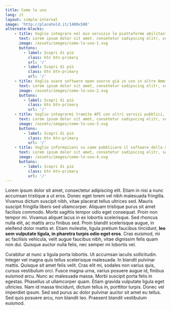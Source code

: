 ```yaml
---
title: Come lo uso
lang: it
layout: simple-internal
image: 'http://placehold.it/1400x500'
alternate-blocks:
    - title: Voglio integrare nel mio servizio le piattaforme abilitanti
      text: Lorem ipsum dolor sit amet, consetetur sadipscing elitr, sed diam nonumy eirmod tempor invidunt ut labore et dolore magna aliquyam erat, sed diam voluptua. At vero eos et accusam et justo duo dolores et ea rebum. Stet clita kasd gubergren, no sea takimata sanctus est Lorem ipsum dolor sit. Lorem ipsum dolor sit amet, consetetur sadipscing elitr, **sed diam nonumy eirmod tempor invidunt ut labore et dolore magna aliquyam erat**, sed diam voluptua. At vero eos et accusam et justo duo dolores et ea rebum.
      image: /assets/images/come-lo-uso-1.svg
      buttons:
        - label: Scopri di più
          class: btn btn-primary
          url: '/'
        - label: Scopri di più
          class: btn btn-primary
          url: '/'
    - title: Voglio usare software open source già in uso in altre Amministrazioni
      text: Lorem ipsum dolor sit amet, consetetur sadipscing elitr, sed diam nonumy eirmod tempor invidunt ut labore et dolore magna aliquyam erat, sed diam voluptua. At vero eos et accusam et justo duo dolores et ea rebum. Stet clita kasd gubergren, no sea takimata sanctus est Lorem ipsum dolor sit. Lorem ipsum dolor sit amet, consetetur sadipscing elitr, sed diam nonumy eirmod tempor invidunt ut labore et dolore magna aliquyam erat, sed diam voluptua. At vero eos et accusam et justo duo dolores et ea rebum.
      image: /assets/images/come-lo-uso-2.svg
      buttons:
        - label: Scopri di più
          class: btn btn-primary
          url: '/'
    - title: Voglio integrarmi tramite API con altri servizi pubblici, così da arricchire il mio servizio o crearne uno nuovo
      text: Lorem ipsum dolor sit amet, consetetur sadipscing elitr, sed diam nonumy eirmod tempor invidunt ut labore et dolore magna aliquyam erat, sed diam voluptua. At vero eos et accusam et justo duo dolores et ea rebum. Stet clita kasd gubergren, no sea takimata sanctus est Lorem ipsum dolor sit. Lorem ipsum dolor sit amet, consetetur sadipscing elitr, sed diam nonumy eirmod tempor invidunt ut labore et dolore magna aliquyam erat, sed diam voluptua. At vero eos et accusam et justo duo dolores et ea rebum.
      image: /assets/images/come-lo-uso-3.svg
      buttons:
        - label: Scopri di più
          class: btn btn-primary
          url: '/'
    - title: Voglio informazioni su come pubblicare il software della mia Amministrazione in modalità open source
      text: Lorem ipsum dolor sit amet, consetetur sadipscing elitr, sed diam nonumy eirmod tempor invidunt ut labore et dolore magna aliquyam erat, sed diam voluptua. At vero eos et accusam et justo duo dolores et ea rebum. Stet clita kasd gubergren, no sea takimata sanctus est Lorem ipsum dolor sit. Lorem ipsum dolor sit amet, consetetur sadipscing elitr, sed diam nonumy eirmod tempor invidunt ut labore et dolore magna aliquyam erat, sed diam voluptua. At vero eos et accusam et justo duo dolores et ea rebum.
      image: /assets/images/come-lo-uso-4.svg
      buttons:
        - label: Scopri di più
          class: btn btn-primary
          url: '/'
---
```


Lorem ipsum dolor sit amet, consectetur adipiscing elit. Etiam in nisi a nunc accumsan tristique a ut eros. Donec eget lorem vel nibh malesuada fringilla. Vivamus dictum suscipit nibh, vitae placerat tellus ultrices sed. Mauris suscipit fringilla libero sed ullamcorper. Aliquam tristique purus sit amet facilisis commodo. Morbi sagittis tempor odio eget consequat. Proin non tempor mi. Vivamus aliquet lacus in ex lobortis scelerisque. Sed rhoncus nulla elit, ac mattis arcu finibus sed. Proin blandit scelerisque augue, in eleifend dolor mattis et. Etiam molestie, ligula pretium faucibus tincidunt, **leo sem vulputate ligula, in pharetra turpis odio eget eros**. Cras euismod, mi ac facilisis vehicula, velit augue faucibus nibh, vitae dignissim felis quam non dui. Quisque auctor nulla felis, nec semper mi lobortis vel.

Curabitur at nunc a ligula porta lobortis. Ut accumsan iaculis sollicitudin. Integer vel magna quis tellus scelerisque malesuada. In blandit pulvinar mattis. Quisque sit amet felis velit. Cras elit mi, sodales non varius quis, cursus vestibulum orci. Fusce magna urna, varius posuere augue id, finibus euismod arcu. Nunc ac malesuada massa. Morbi suscipit porta felis in egestas. Phasellus ut ullamcorper quam. Etiam gravida vulputate ligula eget ultricies. Nam id massa tincidunt, dictum tellus in, porttitor turpis. Donec vel imperdiet ipsum. Sed sed purus ac dolor pulvinar auctor sit amet eu tellus. Sed quis posuere arcu, non blandit leo. Praesent blandit vestibulum euismod.


